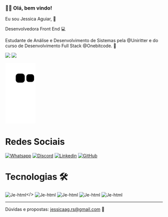 ### 👧🏾 Olá, bem vindo!

Eu sou Jessica Aguiar, 🤩

Desenvolvedora Front End 💻

Estudante de Análise e Desenvolvimento de Sistemas pela @Uniritter e do curso de Desenvolvimento Full Stack @Onebitcode. 📗


<div>
  
   <img height="180em" src="https://github-readme-stats.vercel.app/api?username=jessicaagrs&show_icons=true&theme=synthwave"/>
   <img height="180em" src="https://github-readme-stats.vercel.app/api/top-langs/?username=jessicaagrs&layout=compact&theme=synthwave"/>
   <p dir="auto"><a target="_blank" rel="noopener noreferrer" href="https://github.com/jessicaagrs/jessicaagrs/blob/output/github-contribution-grid-snake.svg"><img      src="https://github.com/rafaballerini/rafaballerini/raw/output/github-contribution-grid-snake.svg" alt="Snake animation" style="max-width: 100%;"></a></p>
  
  </div>
  
  # Redes Sociais
  
  [![Whatsapp](https://img.shields.io/badge/WhatsApp-25D366?style=for-the-badge&logo=whatsapp&logoColor=white)](https://api.whatsapp.com/send?phone=555194252048)
  [![Discord](https://img.shields.io/badge/Discord-7289DA?style=for-the-badge&logo=discord&logoColor=white)](https://discord.com/channels/@JessicaAguiar#1868)
  [![Linkedin](https://img.shields.io/badge/LinkedIn-0077B5?style=for-the-badge&logo=linkedin&logoColor=white)](https://www.linkedin.com/in/jessicaag-rs/)
  [![GitHub](https://img.shields.io/badge/GitHub-100000?style=for-the-badge&logo=github&logoColor=white)](https://github.com/jessicaagrs)
  
  # Tecnologias 🛠️
  
  <div>
  
  <img align="center" alt="Je-html" height="100" width="70" src="https://cdn.jsdelivr.net/gh/devicons/devicon/icons/html5/html5-original-wordmark.svg"/></>
  <img align="center" alt="Je-html" height="100" width="70" src="https://cdn.jsdelivr.net/gh/devicons/devicon/icons/css3/css3-original-wordmark.svg"/>
  <img align="center" alt="Je-html" height="100" width="70" src="https://cdn.jsdelivr.net/gh/devicons/devicon/icons/javascript/javascript-original.svg"/>
  <img align="center" alt="Je-html" height="100" width="70" src="https://miro.medium.com/max/854/1*wqnAwHqLk4e5fJ393pgUKQ.png"/>
  <img align="center" alt="Je-html" height="100" width="70" src="https://cdn.jsdelivr.net/gh/devicons/devicon/icons/git/git-original-wordmark.svg"/>


 
  </div>
  
 ----------------------------------------------------
  Dúvidas e propostas: jessicaag.rs@gmail.com 📧

 
